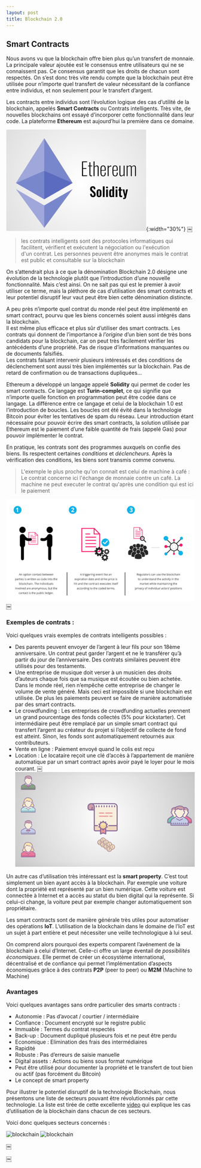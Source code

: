 ```yaml
---
layout: post
title: Blockchain 2.0
---
```


## Smart Contracts

Nous avons vu que la blockchain offre bien plus qu’un transfert de monnaie. La principale valeur ajoutée est le consensus entre utilisateurs qui ne se connaissent pas. Ce consensus garantit que les droits de chacun sont respectés. On s’est donc très vite rendu compte que la blockchain peut être utilisée pour n’importe quel transfert de valeur nécessitant de la confiance entre individus, et non seulement pour le transfert d’argent. 

Les contracts entre individus sont l’évolution logique des cas d’utilité de la blockchain, appelés <strong>Smart Contracts</strong> ou Contrats intelligents. Très vite, de nouvelles blockchains ont essayé d’incorporer cette fonctionnalité dans leur code. La plateforme <strong>Ethereum</strong> est aujourd’hui la première dans ce domaine. 

![blockchain](/Images/Picture8.png/){:width="30%"}
￼
>les contrats intelligents sont des protocoles informatiques qui facilitent, vérifient et exécutent la négociation ou l'exécution d'un contrat. Les personnes peuvent être anonymes mais le contrat est public et consultable sur la blockchain

On s’attendrait plus à ce que la dénomination Blockchain 2.0 désigne une évolution de la technologie plutôt que l’introduction d’une nouvelle fonctionnalité. Mais c’est ainsi. On ne sait pas qui est le premier à avoir utiliser ce terme, mais la pléthore de cas d’utilisation des smart contracts et leur potentiel disruptif leur vaut peut être bien cette dénomination distincte. 

A peu près n’importe quel contrat du monde réel peut être implémenté en smart contract, pourvu que les biens concernés soient aussi intégrés dans la blockchain.  
Il est même plus efficace et plus sûr d’utiliser des smart contracts. Les contrats qui donnent de l’importance à <em>l’origine</em>  d’un bien sont de très bons candidats pour la blockchain, car on peut très facilement vérifier les antécédents d’une propriété. Pas de risque d’informations manquantes ou de documents falsifiés.  
Les contrats faisant intervenir plusieurs intéressés et des conditions de déclenchement sont aussi très bien implémentés sur la blockchain. Pas de retard de confirmation ou de transactions dupliquées… 

Ethereum a développé un langage appelé <strong>Solidity</strong> qui permet de coder les smart contracts. Ce langage est <strong>Turin-complet</strong>, ce qui signifie que n’importe quelle fonction en programmation peut être codée dans ce langage. La différence entre ce langage et celui de la blockchain 1.0 est l’introduction de boucles. Les boucles ont été évité dans la technologie Bitcoin pour éviter les tentatives de spam du réseau. Leur introduction étant nécessaire pour pouvoir écrire des smart contracts, la solution utilisée par Ethereum est le paiement d’une faible quantité de frais (appelé Gas) pour pouvoir implémenter le contrat. 

En pratique, les contrats sont des programmes auxquels on confie des biens. Ils respectent certaines <em>conditions</em> et <em>déclencheurs</em>. Après la vérification des conditions, les biens sont transmis comme convenu.  
> L'exemple le plus proche qu'on connait est celui de machine à café : Le contrat concerne ici l'échange de monnaie contre un café. La machine ne peut executer le contrat qu'après une condition qui est ici le paiement

![blockchain](/Images/Picture20.png/)
￼
### Exemples de contrats : 

Voici quelques vrais exemples de contrats intelligents possibles :  
* Des parents peuvent envoyer de l’argent à leur fils pour son 18ème anniversaire. Un contrat peut garder l’argent et ne le transférer qu’à partir du jour de l’anniversaire. Des contrats similaires peuvent être utilisés pour des testaments. 
* Une entreprise de musique doit verser à un musicien des droits d’auteurs chaque fois que sa musique est écoutée ou bien achetée. Dans le monde réel, rien n’empêche cette entreprise de changer le volume de vente généré. Mais ceci est impossible si une blockchain est utilisée. De plus les paiements peuvent se faire de manière automatisée par des smart contracts. 
* Le crowdfunding : Les entreprises de crowdfunding actuelles prennent un grand pourcentage des fonds collectés (5% pour kickstarter). Cet intermédiaire peut être remplacé par un simple smart contract qui transfert l’argent au créateur du projet si l’objectif de collecte de fond est atteint. Sinon, les fonds sont automatiquement retournés aux contributeurs.
* Vente en ligne : Paiement envoyé quand le colis est reçu
* Location : Le locataire reçoit une clé d’accès à l’appartement de manière automatique par un smart contract après avoir payé le loyer pour le mois courant. 
￼
![blockchain](/Images/Picture9.png/)

Un autre cas d’utilisation très intéressant est la <strong>smart property</strong>. C’est tout simplement un bien ayant accès à la blockchain. Par exemple une voiture dont la propriété est représenté par un bien numérique. Cette voiture est connectée à Internet et a accès au statut du bien digital qui la représente. Si celui-ci change, la voiture peut par exemple changer automatiquement son propriétaire. 

Les smart contracts sont de manière générale très utiles pour automatiser des opérations <strong>IoT</strong>. L’utilisation de la blockchain dans le domaine de l’IoT est un sujet à part entière et peut nécessiter une veille technologique à lui seul. 

On comprend alors pourquoi des experts comparent l’avénement de la blockchain à celui d’Internet. Celle-ci offre un large éventail de <em>possibilités économiques</em>. Elle permet de créer un écosystème international, décentralisé et de confiance qui permet l’implémentation d’aspects économiques grâce à des contrats <strong>P2P</strong> (peer to peer) ou <strong>M2M</strong> (Machine to Machine) 

### Avantages

Voici quelques avantages sans ordre particulier des smarts contracts : 

* Autonomie : Pas d’avocat / courtier / intermédiaire 
* Confiance : Document encrypté sur le registre public
* Immuable : Termes du contrat respectés 
* Back-up : Document dupliqué plusieurs fois et ne peut être perdu 
* Economique : Elimination des frais des intermédiaires 
* Rapidité 
* Robuste : Pas d’erreurs de saisie manuelle 
* Digital assets : Actions ou biens sous format numérique 
* Peut être utilisé pour documenter la propriété et le transfert de tout bien ou actif (pas forcément du Bitcoin)
* Le concept de smart property 

Pour illustrer le potentiel disruptif de la technologie Blockchain, nous présentons une liste de secteurs pouvant être révolutionnés par cette technologie. La liste est tirée de cette excellente [video](https://www.youtube.com/watch?v=G3psxs3gyf8) qui explique les cas d’utilisation de la blockchain dans chacun de ces secteurs.  

Voici donc quelques secteurs concernés :

![blockchain](/Images/screenshot1/)
![blockchain](/Images/screenshot2/)

￼

￼



